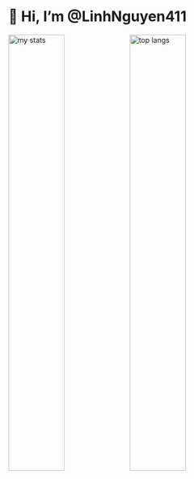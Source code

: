 # 👋 Hi, I’m @LinhNguyen411

<img alt="my stats" align="left" width="47%" src="https://github-readme-stats.vercel.app/api?username=LinhNguyen411&theme=dark"/>

<img alt="top langs" align="left" width="47%" src="https://github-readme-stats.vercel.app/api/top-langs/?username=LinhNguyen411&layout=compact"/>

